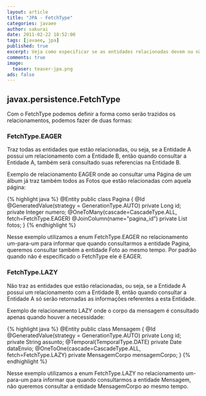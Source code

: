 ```yaml
---
layout: article
title: "JPA - FetchType"
categories: javaee
author: sakurai
date: 2011-02-22 18:52:00
tags: [javaee, jpa]
published: true
excerpt: Veja como especificar se as entidades relacionadas devem ou não ser consultadas.
comments: true
image:
  teaser: teaser-jpa.png
ads: false
---
```


## javax.persistence.FetchType

Com o FetchType podemos definir a forma como serão trazidos os relacionamentos, podemos fazer de duas formas:

### FetchType.EAGER

Traz todas as entidades que estão relacionadas, ou seja, se a Entidade A possui um relacionamento com a Entidade B, então quando consultar a Entidade A, também será consultado suas referencias na Entidade B.

Exemplo de relacionamento EAGER onde ao consultar uma Página de um álbum já traz também todos as Fotos que estão relacionadas com aquela página:

{% highlight java %}
@Entity
public class Pagina {
  @Id
  @GeneratedValue(strategy = GenerationType.AUTO)
  private Long id;
  private Integer numero;
  @OneToMany(cascade=CascadeType.ALL, fetch=FetchType.EAGER)
  @JoinColumn(name="pagina_id")
  private List<Foto> fotos;
}
{% endhighlight %}

Nesse exemplo utilizamos a enum FetchType.EAGER no relacionamento um-para-um para informar que quando consultarmos a entidade Pagina, queremos consultar também a entidade Foto ao mesmo tempo. Por padrão quando não é especificado o FetchType ele é EAGER.


### FetchType.LAZY

Não traz as entidades que estão relacionadas, ou seja, se a Entidade A possui um relacionamento com a Entidade B, então quando consultar a Entidade A só serão retornadas as informações referentes a esta Entidade.

Exemplo de relacionamento LAZY onde o corpo da mensagem é consultado apenas quando houver a necessidade:

{% highlight java %}
@Entity
public class Mensagem {
  @Id
  @GeneratedValue(strategy = GenerationType.AUTO)
  private Long id;
  private String assunto;
  @Temporal(TemporalType.DATE)
  private Date dataEnvio;
  @OneToOne(cascade=CascadeType.ALL, fetch=FetchType.LAZY)
  private MensagemCorpo mensagemCorpo;
}
{% endhighlight %}

Nesse exemplo utilizamos a enum FetchType.LAZY no relacionamento um-para-um para informar que quando consultarmos a entidade Mensagem, não queremos consultar a entidade MensagemCorpo ao mesmo tempo.
